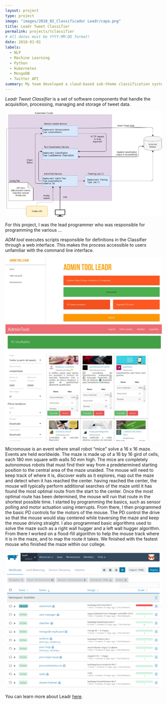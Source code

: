 ```yaml
---
layout: project
type: project
image: "images/2018_02_Classificador Leadr/capa.png"
title: Leadr Tweet Classifier
permalink: projects/tclassifier
# All dates must be YYYY-MM-DD format!
date: 2018-01-01
labels:
  - NLP
  - Machine Learning
  - Python
  - Kubernetes
  - MongoDB
  - Twitter API
summary: My team developed a cloud-based sub-theme classification system for tweet stream.
---
```

*Leadr Tweet Classifier* is a set of software components that handle the acquisition, processing, managing and storage of tweet data. 

<img class="ui medium right floated rounded image" src="../images/2018_02_Classificador Leadr/Arquitetura microservices.jpg">



For this project, I was the lead programmer who was responsible for programming the various ...




*ADM tool* executes scripts responsible for definitions in the Classifier through a web interface. This makes the process accessible to users unfamiliar with the command line interface.
<div class="ui small rounded images">
  <img class="ui image" src="../images/2018_02_Classificador Leadr/Capturar2.JPG">
  <img class="ui image" src="../images/2018_02_Classificador Leadr/Capturar3.JPG">
</div>


Micromouse is an event where small robot “mice” solve a 16 x 16 maze.  Events are held worldwide.  The maze is made up of a 16 by 16 gird of cells, each 180 mm square with walls 50 mm high.  The mice are completely autonomous robots that must find their way from a predetermined starting position to the central area of the maze unaided.  The mouse will need to keep track of where it is, discover walls as it explores, map out the maze and detect when it has reached the center.  having reached the center, the mouse will typically perform additional searches of the maze until it has found the most optimal route from the start to the center.  Once the most optimal route has been determined, the mouse will run that route in the shortest possible time.
I started by programming the basics, such as sensor polling and motor actuation using interrupts.  From there, I then programmed the basic PD controls for the motors of the mouse.  The PD control the drive so that the mouse would stay centered while traversing the maze and keep the mouse driving straight.  I also programmed basic algorithms used to solve the maze such as a right wall hugger and a left wall hugger algorithm.  From there I worked on a flood-fill algorithm to help the mouse track where it is in the maze, and to map the route it takes.  We finished with the fastest mouse who finished the maze within our college.



<div class="ui small rounded images">
  <img class="ui image" src="../images/2018_02_Classificador Leadr/Capturar4.JPG">
</div>


You can learn more about Leadr [here](https://www.leadr.com.br/).



